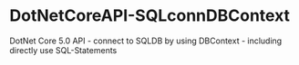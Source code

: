 # DotNetCoreAPI-SQLconnDBContext
DotNet Core 5.0 API - connect to SQLDB by using DBContext - including directly use SQL-Statements
